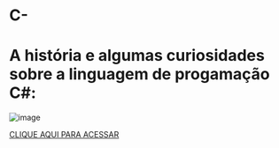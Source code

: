# C-
# A história e algumas curiosidades sobre a linguagem de progamação C#:
![image](https://www.jetbrains.com/guide/assets/csharp-logo-265a149e.svg)

[CLIQUE AQUI PARA ACESSAR](https://miro.com/app/board/uXjVIaX97nc=/?share_link_id=28715520139)

